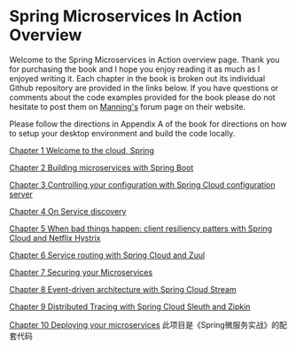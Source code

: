 # Spring Microservices In Action Overview

Welcome to the Spring Microservices in Action overview page.  Thank you for purchasing the book and I hope you enjoy reading it as much as I enjoyed writing it.
Each chapter in the book is broken out its individual Github repository are provided in the links below.  If you have questions or comments about the code examples provided for the book please do not hesitate to post them on [Manning's](http://manning.com) forum page on their website.

Please follow the directions in Appendix A of the book for directions on how to setup your desktop environment and build the code locally.

[Chapter 1 Welcome to the cloud, Spring](https://github.com/carnellj/spmia-chapter1)

[Chapter 2 Building microservices with Spring Boot](https://github.com/carnellj/spmia-chapter2)

[Chapter 3 Controlling your configuration with Spring Cloud configuration server](https://github.com/carnellj/spmia-chapter3)

[Chapter 4 On Service discovery](https://github.com/carnellj/spmia-chapter4)

[Chapter 5 When bad things happen: client resiliency patters with Spring Cloud and Netflix Hystrix](https://github.com/carnellj/spmia-chapter5)

[Chapter 6 Service routing with Spring Cloud and Zuul](https://github.com/carnellj/spmia-chapter6)

[Chapter 7 Securing your Microservices](https://github.com/carnellj/spmia-chapter7)

[Chapter 8 Event-driven architecture with Spring Cloud Stream](https://github.com/carnellj/spmia-chapter8)

[Chapter 9 Distributed Tracing with Spring Cloud Sleuth and Zipkin](https://github.com/carnellj/spmia-chapter9)

[Chapter 10 Deploying your microservices](https://github.com/carnellj/spmia-chapter10)
此项目是《Spring微服务实战》的配套代码
